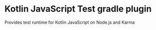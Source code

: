 # Kotlin JavaScript Test gradle plugin

Provides test runtime for Kotlin JavaScript on Node.js and Karma
